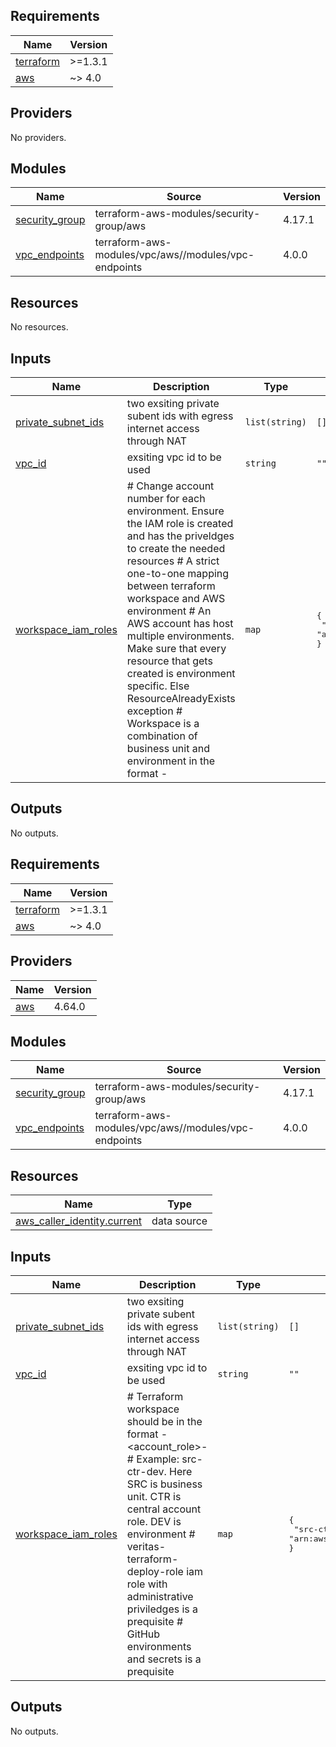 ## Requirements

| Name | Version |
|------|---------|
| <a name="requirement_terraform"></a> [terraform](#requirement\_terraform) | >=1.3.1 |
| <a name="requirement_aws"></a> [aws](#requirement\_aws) | ~> 4.0 |

## Providers

No providers.

## Modules

| Name | Source | Version |
|------|--------|---------|
| <a name="module_security_group"></a> [security\_group](#module\_security\_group) | terraform-aws-modules/security-group/aws | 4.17.1 |
| <a name="module_vpc_endpoints"></a> [vpc\_endpoints](#module\_vpc\_endpoints) | terraform-aws-modules/vpc/aws//modules/vpc-endpoints | 4.0.0 |

## Resources

No resources.

## Inputs

| Name | Description | Type | Default | Required |
|------|-------------|------|---------|:--------:|
| <a name="input_private_subnet_ids"></a> [private\_subnet\_ids](#input\_private\_subnet\_ids) | two exsiting private subent ids with egress internet access through NAT | `list(string)` | `[]` | no |
| <a name="input_vpc_id"></a> [vpc\_id](#input\_vpc\_id) | exsiting vpc id to be used | `string` | `""` | no |
| <a name="input_workspace_iam_roles"></a> [workspace\_iam\_roles](#input\_workspace\_iam\_roles) | # Change account number for each environment. Ensure the IAM role is created and has the priveldges to create the needed resources # A strict one-to-one mapping between terraform workspace and AWS environment # An AWS account has host multiple environments. Make sure that every resource that gets created is environment specific. Else ResourceAlreadyExists exception # Workspace is a combination of business unit and environment in the format <bu>-<env> | `map` | <pre>{<br>  "src-dev": "arn:aws:iam::705158173663:role/veritas-terraform-deploy-role"<br>}</pre> | no |

## Outputs

No outputs.

<!-- BEGIN_TF_DOCS -->
## Requirements

| Name | Version |
|------|---------|
| <a name="requirement_terraform"></a> [terraform](#requirement\_terraform) | >=1.3.1 |
| <a name="requirement_aws"></a> [aws](#requirement\_aws) | ~> 4.0 |

## Providers

| Name | Version |
|------|---------|
| <a name="provider_aws"></a> [aws](#provider\_aws) | 4.64.0 |

## Modules

| Name | Source | Version |
|------|--------|---------|
| <a name="module_security_group"></a> [security\_group](#module\_security\_group) | terraform-aws-modules/security-group/aws | 4.17.1 |
| <a name="module_vpc_endpoints"></a> [vpc\_endpoints](#module\_vpc\_endpoints) | terraform-aws-modules/vpc/aws//modules/vpc-endpoints | 4.0.0 |

## Resources

| Name | Type |
|------|------|
| [aws_caller_identity.current](https://registry.terraform.io/providers/hashicorp/aws/latest/docs/data-sources/caller_identity) | data source |

## Inputs

| Name | Description | Type | Default | Required |
|------|-------------|------|---------|:--------:|
| <a name="input_private_subnet_ids"></a> [private\_subnet\_ids](#input\_private\_subnet\_ids) | two exsiting private subent ids with egress internet access through NAT | `list(string)` | `[]` | no |
| <a name="input_vpc_id"></a> [vpc\_id](#input\_vpc\_id) | exsiting vpc id to be used | `string` | `""` | no |
| <a name="input_workspace_iam_roles"></a> [workspace\_iam\_roles](#input\_workspace\_iam\_roles) | # Terraform workspace should be in the format <bu>-<account\_role>-<env> # Example: src-ctr-dev. Here SRC is business unit. CTR is central account role. DEV is environment # veritas-terraform-deploy-role iam role with administrative priviledges is a prequisite # GitHub environments and secrets is a prequisite | `map` | <pre>{<br>  "src-ctr-dev": "arn:aws:iam::165729034722:role/veritas-terraform-deploy-role"<br>}</pre> | no |

## Outputs

No outputs.
<!-- END_TF_DOCS -->